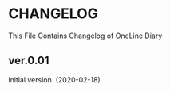 # CHANGELOG
This File Contains Changelog of OneLine Diary

## ver.0.01
initial version.
(2020-02-18)
